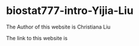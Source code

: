# biostat777-intro-Yijia-Liu
The Author of this website is Christiana Liu

The link to this website is 
